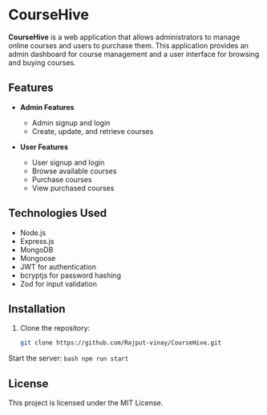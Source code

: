 # CourseHive

**CourseHive** is a web application that allows administrators to manage online courses and users to purchase them. This application provides an admin dashboard for course management and a user interface for browsing and buying courses.

## Features

- **Admin Features**
  - Admin signup and login
  - Create, update, and retrieve courses

- **User Features**
  - User signup and login
  - Browse available courses
  - Purchase courses
  - View purchased courses

## Technologies Used

- Node.js
- Express.js
- MongoDB
- Mongoose
- JWT for authentication
- bcryptjs for password hashing
- Zod for input validation

## Installation

1. Clone the repository:
   ```bash
   git clone https://github.com/Rajput-vinay/CourseHive.git

 Start the server:
    ```bash
    npm run start
    ```


## License
This project is licensed under the MIT License.
